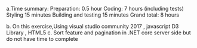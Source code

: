 a.Time summary:
	Preparation: 0.5 hour
	Coding: 7 hours (including tests)
	Styling 15 minutes
	Building and testing 15 minutes
Grand total: 8 hours

b. On this exercise,Using visual studio community 2017 , javascript D3 Library , HTML5
c. Sort feature and pagination in .NET core server side but do not have time to
complete


